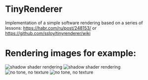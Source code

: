 # TinyRenderer
Implementation of a simple software rendering based on a series of lessons: https://habr.com/ru/post/248153/ or https://github.com/ssloy/tinyrenderer/wiki
# Rendering images for example:
![shadow shader rendering](https://a.radikal.ru/a00/1902/9a/f4fa9c6b12e1.png)
![shadow shader rendering](https://d.radikal.ru/d24/1902/b5/952cbc3dc820.png)
![no tone, no texture](https://b.radikal.ru/b00/1902/3a/e962a3930daf.png)
![no tone, no texture](https://b.radikal.ru/b02/1902/7d/4e7ba313e4c6.png)
